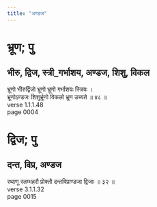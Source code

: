 ```yaml
---
title: "अण्डज"
---
```


# भ्रूण; पु
## भीरु, द्विज, स्त्री_गर्भाशय, अण्डज, शिशु, विकल
भ्रूणो भीरुर्द्विजो भ्रूणो भ्रूणो गर्भाशयः स्त्रियः ।<br />भ्रूणोऽण्डजः शिशुर्भ्रूणो विकलो भ्रूण उच्यते ॥ ४८ ॥<br />verse 1.1.1.48<br />page 0004

# द्विज; पु
## दन्त, विप्र, अण्डज
स्थाणू स्तम्भहरौ प्रोक्तौ दन्तविप्राण्डजा द्विजाः ॥ ३२ ॥<br />verse 3.1.1.32<br />page 0015

